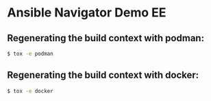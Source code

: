 # Ansible Navigator Demo EE

## Regenerating the build context with podman:

```bash
$ tox -e podman
```

## Regenerating the build context with docker:

```bash
$ tox -e docker
```
